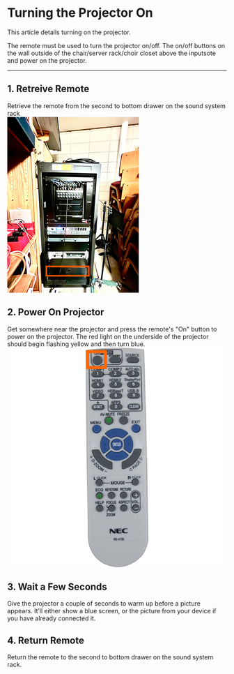 # Turning the Projector On

This article details turning on the projector.

The remote must be used to turn the projector on/off. The on/off buttons on the wall outside of the chair/server rack/choir closet above the inputsote and power on the projector.

---

## 1. Retreive Remote
 Retrieve the remote from the second to bottom drawer on the sound system rack
 <br>![NEC Projector Remote](../../assets/images/video/turning_projector_on-off/sound-system-rack%400.1x.png)


## 2. Power On Projector
 Get somewhere near the projector and press the remote's "On" button to power on the projector. The red light on the underside of the projector should begin flashing yellow and then turn blue.
 <br>![NEC Projector Remote](../../assets/images/video/turning_projector_on-off/nec-projector-remote%400.25x.png)

## 3. Wait a Few Seconds
 Give the projector a couple of seconds to warm up before a picture appears. It’ll either show a blue screen, or the picture from your device if you have already connected it.

## 4. Return Remote
 Return the remote to the second to bottom drawer on the sound system rack. 